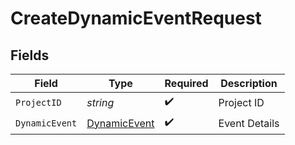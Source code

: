 # CreateDynamicEventRequest


## Fields

| Field                             | Type                              | Required                          | Description                       |
| --------------------------------- | --------------------------------- | --------------------------------- | --------------------------------- |
| `ProjectID`                       | *string*                          | :heavy_check_mark:                | Project ID                        |
| `DynamicEvent`                    | [DynamicEvent](./dynamicevent.md) | :heavy_check_mark:                | Event Details                     |